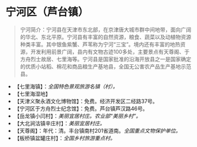 # 宁河区（芦台镇）  
> 宁河简介：宁河县在天津市东北部，在京津唐大城市群中间地带，面向广阔的华北、东北平原。宁河县有丰富的自然资源，粮食、蔬菜以及动植物资源种类丰富。其中银鱼紫蟹、芦苇称为宁河“三宝”。境内还有丰富的地热资源，开发利用前景广阔，县内有文物古迹100多处，主要景点有天尊阁、于方舟烈士故居、七里海等。宁河县是国家批准的沿海开放县之一是国家确定的优质小站稻、棉花和商品粮生产基地县，全国无公害农产品生产基地示范县。  
  
* 【七里海镇】：*全国特色景观旅游名镇（村）。*  
* 【七里海湿地】  
* 【天津义聚永酒文化博物馆】：免费。经济开发区二经路37号。  
* 【宁河区于方舟烈士纪念馆】：免费。芦台镇芦汉路46号。  
* 【岳龙镇小闫村】：*美丽宜居村庄。农业部“美丽乡村”。*  
* 【大北涧沽镇辛庄村】：*美丽宜居村庄。*  
* 【天尊阁】：年代：清。丰台镇南村201省道南。*全国重点文物保护单位。*  
* 【板桥镇盆罐庄村】：*全国乡村旅游重点村。*  